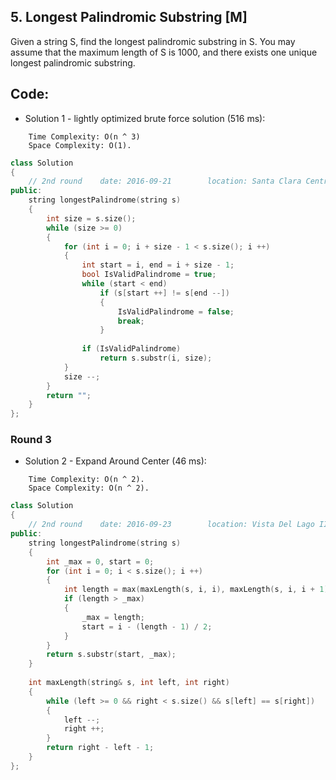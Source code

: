 ## 5. Longest Palindromic Substring [M]
Given a string S, find the longest palindromic substring in S. You may assume that the maximum length of S is 1000, and there exists one unique longest palindromic substring.


## Code:
- Solution 1 - lightly optimized brute force solution (516 ms):
```
    Time Complexity: O(n ^ 3)
    Space Complexity: O(1).
```
```c++
class Solution 
{
    // 2nd round    date: 2016-09-21        location: Santa Clara Central Park Library
public:
    string longestPalindrome(string s) 
    {
        int size = s.size();
        while (size >= 0)
        {
            for (int i = 0; i + size - 1 < s.size(); i ++)
            {
                int start = i, end = i + size - 1;
                bool IsValidPalindrome = true;
                while (start < end)
                    if (s[start ++] != s[end --])
                    {
                        IsValidPalindrome = false;
                        break;
                    }
                    
                if (IsValidPalindrome)
                    return s.substr(i, size);
            }
            size --;
        }
        return "";
    }
};
```

### Round 3
- Solution 2 - Expand Around Center (46 ms):
```
    Time Complexity: O(n ^ 2).
    Space Complexity: O(n ^ 2).
```
```c++
class Solution 
{
    // 2nd round    date: 2016-09-23        location: Vista Del Lago III Apartments
public:
    string longestPalindrome(string s) 
    {
        int _max = 0, start = 0;
        for (int i = 0; i < s.size(); i ++)
        {
            int length = max(maxLength(s, i, i), maxLength(s, i, i + 1));
            if (length > _max)
            {
                _max = length;
                start = i - (length - 1) / 2;
            }
        }
        return s.substr(start, _max);
    }
    
    int maxLength(string& s, int left, int right)
    {
        while (left >= 0 && right < s.size() && s[left] == s[right])
        {
            left --;
            right ++;
        }
        return right - left - 1;
    }
};
```
